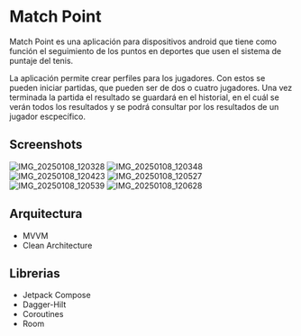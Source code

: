 # Match Point
Match Point es una aplicación para dispositivos android que tiene como función el seguimiento de los puntos en deportes que usen el sistema de puntaje del tenis.

La aplicación permite crear perfiles para los jugadores. Con estos se pueden iniciar partidas, que pueden ser de dos o cuatro jugadores.
Una vez terminada la partida el resultado se guardará en el historial, en el cuál se verán todos los resultados y se podrá consultar por los resultados de un jugador escpecífico.

## Screenshots
![IMG_20250108_120328](https://github.com/user-attachments/assets/5c26a923-0ca9-4895-8f0c-04ccdf36df24)
![IMG_20250108_120348](https://github.com/user-attachments/assets/2c5ab242-939d-40b7-8a74-a07dcbd69400)
![IMG_20250108_120423](https://github.com/user-attachments/assets/d09ee9bb-8c40-4b85-89e3-fcd1b1dee8c5)
![IMG_20250108_120527](https://github.com/user-attachments/assets/c6550c6a-cc59-4588-8479-57b3740d2f6b)
![IMG_20250108_120539](https://github.com/user-attachments/assets/1db70eae-2088-400e-b429-cb42dd2e24f5)
![IMG_20250108_120628](https://github.com/user-attachments/assets/f278fbd0-654f-4419-9b9a-8f6fad1c8894)

## Arquitectura
- MVVM
- Clean Architecture

## Librerias
- Jetpack Compose
- Dagger-Hilt
- Coroutines
- Room
